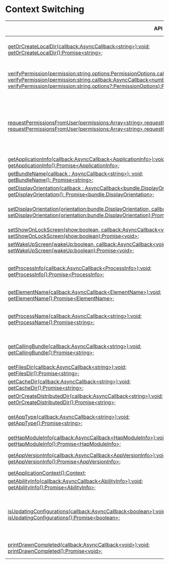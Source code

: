 # Context Switching


  | API in the FA Model| Corresponding .d.ts File in the Stage Model| Corresponding API or Field in the Stage Model| 
| -------- | -------- | -------- |
| [getOrCreateLocalDir(callback:AsyncCallback&lt;string&gt;):void;](../reference/apis-ability-kit/js-apis-inner-app-context.md#contextgetorcreatelocaldir7)<br>[getOrCreateLocalDir():Promise&lt;string&gt;;](../reference/apis-ability-kit/js-apis-inner-app-context.md#contextgetorcreatelocaldir7-1) | There is no corresponding API in the stage model.| Applications developed on the stage model do not have the operation permission in the application root directory. Therefore, no corresponding API is provided.|
| [verifyPermission(permission:string,options:PermissionOptions,callback:AsyncCallback&lt;number&gt;):void;](../reference/apis-ability-kit/js-apis-inner-app-context.md#contextverifypermission7)<br>[verifyPermission(permission:string,callback:AsyncCallback&lt;number&gt;):void;](../reference/apis-ability-kit/js-apis-inner-app-context.md#contextverifypermission7-1)<br>[verifyPermission(permission:string,options?:PermissionOptions):Promise&lt;number&gt;;](../reference/apis-ability-kit/js-apis-inner-app-context.md#contextverifypermission7-2) | \@ohos.abilityAccessCtrl.d.ts | [verifyAccessTokenSync(tokenID: number, permissionName: Permissions): GrantStatus;](../reference/apis-ability-kit/js-apis-abilityAccessCtrl.md#verifyaccesstokensync9)<br>[verifyAccessToken(tokenID: number, permissionName: Permissions): Promise&lt;GrantStatus&gt;;](../reference/apis-ability-kit/js-apis-abilityAccessCtrl.md#verifyaccesstoken9) |
| [requestPermissionsFromUser(permissions:Array&lt;string&gt;,requestCode:number,resultCallback:AsyncCallback&lt;PermissionRequestResult&gt;):void;](../reference/apis-ability-kit/js-apis-inner-app-context.md#contextrequestpermissionsfromuser7)<br>[requestPermissionsFromUser(permissions:Array&lt;string&gt;,requestCode:number):Promise&lt;PermissionRequestResult&gt;;](../reference/apis-ability-kit/js-apis-inner-app-context.md#contextrequestpermissionsfromuser7-1) | \@ohos.abilityAccessCtrl.d.ts | [requestPermissionsFromUser(context: Context, permissionList: Array&lt;Permissions&gt;, requestCallback: AsyncCallback&lt;PermissionRequestResult&gt;) : void;](../reference/apis-ability-kit/js-apis-abilityAccessCtrl.md#requestpermissionsfromuser9)<br>[requestPermissionsFromUser(context: Context, permissionList: Array&lt;Permissions&gt;) : Promise&lt;PermissionRequestResult&gt;;](../reference/apis-ability-kit/js-apis-abilityAccessCtrl.md#requestpermissionsfromuser9-1) |
| [getApplicationInfo(callback:AsyncCallback&lt;ApplicationInfo&gt;):void;](../reference/apis-ability-kit/js-apis-inner-app-context.md#contextgetapplicationinfo7)<br>[getApplicationInfo():Promise&lt;ApplicationInfo&gt;;](../reference/apis-ability-kit/js-apis-inner-app-context.md#contextgetapplicationinfo7-1) | application\Context.d.ts | [applicationInfo: ApplicationInfo;](../reference/apis-ability-kit/js-apis-inner-application-context.md#properties)|
| [getBundleName(callback : AsyncCallback&lt;string&gt;): void;](../reference/apis-ability-kit/js-apis-inner-app-context.md#contextgetbundlename7)<br>[getBundleName(): Promise&lt;string&gt;;](../reference/apis-ability-kit/js-apis-inner-app-context.md#contextgetbundlename7-1) | application\UIAbilityContext.d.ts | [abilityInfo.bundleName: string;](../reference/apis-ability-kit/js-apis-inner-application-uiAbilityContext.md#properties)|
| [getDisplayOrientation(callback : AsyncCallback&lt;bundle.DisplayOrientation&gt;): void;](../reference/apis-ability-kit/js-apis-inner-app-context.md#contextgetdisplayorientation7)<br>[getDisplayOrientation(): Promise&lt;bundle.DisplayOrientation&gt;;](../reference/apis-ability-kit/js-apis-inner-app-context.md#contextgetdisplayorientation7-1) | \@ohos.screen.d.ts | [readonly orientation: Orientation;](../reference/apis-arkui/js-apis-screen-sys.md#orientation) |
| [setDisplayOrientation(orientation:bundle.DisplayOrientation, callback:AsyncCallback&lt;void&gt;):void;](../reference/apis-ability-kit/js-apis-inner-app-context.md#contextsetdisplayorientation7)<br>[setDisplayOrientation(orientation:bundle.DisplayOrientation):Promise&lt;void&gt;;](../reference/apis-ability-kit/js-apis-inner-app-context.md#contextsetdisplayorientation7-1) | \@ohos.screen.d.ts | [setOrientation(orientation: Orientation, callback: AsyncCallback&lt;void&gt;): void;](../reference/apis-arkui/js-apis-screen-sys.md#setorientation)<br>[setOrientation(orientation: Orientation): Promise&lt;void&gt;;](../reference/apis-arkui/js-apis-screen-sys.md#setorientation-1) |
| [setShowOnLockScreen(show:boolean, callback:AsyncCallback&lt;void&gt;):void;](../reference/apis-ability-kit/js-apis-inner-app-context.md#contextsetshowonlockscreendeprecated)<br>[setShowOnLockScreen(show:boolean):Promise&lt;void&gt;;](../reference/apis-ability-kit/js-apis-inner-app-context.md#contextsetshowonlockscreendeprecated-1) | \@ohos.window.d.ts | [setShowOnLockScreen(showOnLockScreen: boolean): void;](../reference/apis-arkui/js-apis-window-sys.md#setshowonlockscreen9) |
| [setWakeUpScreen(wakeUp:boolean, callback:AsyncCallback&lt;void&gt;):void;](../reference/apis-ability-kit/js-apis-inner-app-context.md#contextsetwakeupscreendeprecated)<br>[setWakeUpScreen(wakeUp:boolean):Promise&lt;void&gt;;](../reference/apis-ability-kit/js-apis-inner-app-context.md#contextsetwakeupscreendeprecated-1) | \@ohos.window.d.ts | [setWakeUpScreen(wakeUp: boolean): void;](../reference/apis-arkui/js-apis-window-sys.md#setwakeupscreen9) |
| [getProcessInfo(callback:AsyncCallback&lt;ProcessInfo&gt;):void;](../reference/apis-ability-kit/js-apis-inner-app-context.md#contextgetprocessinfo7)<br/>[getProcessInfo():Promise&lt;ProcessInfo&gt;;](../reference/apis-ability-kit/js-apis-inner-app-context.md#contextgetprocessinfo7-1) | \@ohos.app.ability.abilityManager.d.ts | [getAbilityRunningInfos(callback: AsyncCallback&lt;Array&lt;AbilityRunningInfo&gt;&gt;): void;](../reference/apis-ability-kit/js-apis-app-ability-abilityManager-sys.md#getabilityrunninginfos)<br/>[getAbilityRunningInfos(): Promise&lt;Array&lt;AbilityRunningInfo&gt;&gt;;](../reference/apis-ability-kit/js-apis-app-ability-abilityManager-sys.md#getabilityrunninginfos-1) |
| [getElementName(callback:AsyncCallback&lt;ElementName&gt;):void;](../reference/apis-ability-kit/js-apis-inner-app-context.md#contextgetelementname7)<br>[getElementName():Promise&lt;ElementName&gt;;](../reference/apis-ability-kit/js-apis-inner-app-context.md#contextgetelementname7-1) | application\UIAbilityContext.d.ts | [abilityInfo.name: string;](../reference/apis-ability-kit/js-apis-inner-application-uiAbilityContext.md#properties)<br>[abilityInfo.bundleName: string;](../reference/apis-ability-kit/js-apis-inner-application-uiAbilityContext.md#properties)|
| [getProcessName(callback:AsyncCallback&lt;string&gt;):void;](../reference/apis-ability-kit/js-apis-inner-app-context.md#contextgetprocessname7)<br/>[getProcessName():Promise&lt;string&gt;;](../reference/apis-ability-kit/js-apis-inner-app-context.md#contextgetprocessname7-1) | \@ohos.app.ability.abilityManager.d.ts | [getAbilityRunningInfos(callback: AsyncCallback&lt;Array&lt;AbilityRunningInfo&gt;&gt;): void;](../reference/apis-ability-kit/js-apis-app-ability-abilityManager-sys.md#getabilityrunninginfos)<br/>[getAbilityRunningInfos(): Promise&lt;Array&lt;AbilityRunningInfo&gt;&gt;;](../reference/apis-ability-kit/js-apis-app-ability-abilityManager-sys.md#getabilityrunninginfos-1) |
| [getCallingBundle(callback:AsyncCallback&lt;string&gt;):void;](../reference/apis-ability-kit/js-apis-inner-app-context.md#contextgetcallingbundle7)<br>[getCallingBundle():Promise&lt;string&gt;;](../reference/apis-ability-kit/js-apis-inner-app-context.md#contextgetcallingbundle7-1) | There is no corresponding API in the stage model.| Applications developed on the stage model can use the **ohos.aafwk.param.callerUid** parameter of **Want.parameters** to obtain the application information of the caller.|
| [getFilesDir(callback:AsyncCallback&lt;string&gt;):void;](../reference/apis-ability-kit/js-apis-inner-app-context.md#contextgetfilesdir)<br>[getFilesDir():Promise&lt;string&gt;;](../reference/apis-ability-kit/js-apis-inner-app-context.md#contextgetfilesdir-1) | application\Context.d.ts | [filesDir: string;](../reference/apis-ability-kit/js-apis-inner-application-context.md#properties)|
| [getCacheDir(callback:AsyncCallback&lt;string&gt;):void;](../reference/apis-ability-kit/js-apis-inner-app-context.md#contextgetcachedir)<br>[getCacheDir():Promise&lt;string&gt;;](../reference/apis-ability-kit/js-apis-inner-app-context.md#contextgetcachedir-1) | application\Context.d.ts | [cacheDir: string;](../reference/apis-ability-kit/js-apis-inner-application-context.md#properties)|
| [getOrCreateDistributedDir(callback:AsyncCallback&lt;string&gt;):void;](../reference/apis-ability-kit/js-apis-inner-app-context.md#contextgetorcreatedistributeddir7)<br>[getOrCreateDistributedDir():Promise&lt;string&gt;;](../reference/apis-ability-kit/js-apis-inner-app-context.md#contextgetorcreatedistributeddir7-1) | application\Context.d.ts | [distributedFilesDir: string;](../reference/apis-ability-kit/js-apis-inner-application-context.md#properties)|
| [getAppType(callback:AsyncCallback&lt;string&gt;):void;](../reference/apis-ability-kit/js-apis-inner-app-context.md#contextgetapptype7)<br>[getAppType():Promise&lt;string&gt;;](../reference/apis-ability-kit/js-apis-inner-app-context.md#contextgetapptype7-1) | application\UIAbilityContext.d.ts | The stage model obtains the application type through the **type** attribute of the **abilityInfo** field.<br>[abilityInfo.type: bundleManager.AbilityType;](../reference/apis-ability-kit/js-apis-inner-application-uiAbilityContext.md#properties)|
| [getHapModuleInfo(callback:AsyncCallback&lt;HapModuleInfo&gt;):void;](../reference/apis-ability-kit/js-apis-inner-app-context.md#contextgethapmoduleinfo7)<br>[getHapModuleInfo():Promise&lt;HapModuleInfo&gt;;](../reference/apis-ability-kit/js-apis-inner-app-context.md#contextgethapmoduleinfo7-1) | application\UIAbilityContext.d.ts | [currentHapModuleInfo: HapModuleInfo;](../reference/apis-ability-kit/js-apis-inner-application-uiAbilityContext.md#properties)|
| [getAppVersionInfo(callback:AsyncCallback&lt;AppVersionInfo&gt;):void;](../reference/apis-ability-kit/js-apis-inner-app-context.md#contextgetappversioninfo7)<br>[getAppVersionInfo():Promise&lt;AppVersionInfo&gt;;](../reference/apis-ability-kit/js-apis-inner-app-context.md#contextgetappversioninfo7-1) | bundle\bundleInfo.d.ts | [readonly name: string;](../reference/apis-ability-kit/js-apis-bundleManager-bundleInfo.md#bundleinfo-1)<br>[readonly versionCode: number;](../reference/apis-ability-kit/js-apis-bundleManager-bundleInfo.md#bundleinfo-1)<br>[readonly versionName: string;](../reference/apis-ability-kit/js-apis-bundleManager-bundleInfo.md#bundleinfo-1) |
| [getApplicationContext():Context;](../reference/apis-ability-kit/js-apis-inner-app-context.md#contextgetapplicationcontext7) | application\Context.d.ts | [getApplicationContext(): ApplicationContext;](../reference/apis-ability-kit/js-apis-inner-application-context.md#contextgetapplicationcontext) |
| [getAbilityInfo(callback:AsyncCallback&lt;AbilityInfo&gt;):void;](../reference/apis-ability-kit/js-apis-inner-app-context.md#contextgetabilityinfo7)<br>[getAbilityInfo():Promise&lt;AbilityInfo&gt;;](../reference/apis-ability-kit/js-apis-inner-app-context.md#contextgetabilityinfo7-1) | application\UIAbilityContext.d.ts | [abilityInfo: AbilityInfo;](../reference/apis-ability-kit/js-apis-inner-application-uiAbilityContext.md#properties)|
| [isUpdatingConfigurations(callback:AsyncCallback&lt;boolean&gt;):void;](../reference/apis-ability-kit/js-apis-inner-app-context.md#contextisupdatingconfigurations7)<br>[isUpdatingConfigurations():Promise&lt;boolean&gt;;](../reference/apis-ability-kit/js-apis-inner-app-context.md#contextisupdatingconfigurations7-1) | There is no corresponding API in the stage model.| Applications do not restart when the system environment changes. The **onConfigurationUpdated** callback is invoked to notify the applications of the changes. This API provides an empty implementation in the FA model, and the stage model does not provide a corresponding API.|
| [printDrawnCompleted(callback:AsyncCallback&lt;void&gt;):void;](../reference/apis-ability-kit/js-apis-inner-app-context.md#contextprintdrawncompleted7)<br>[printDrawnCompleted():Promise&lt;void&gt;;](../reference/apis-ability-kit/js-apis-inner-app-context.md#contextprintdrawncompleted7-1) | There is no corresponding API in the stage model.| This API provides an empty implementation in the FA model. The stage model does not provide a corresponding API.|
